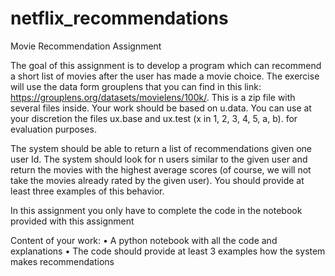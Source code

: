 # netflix_recommendations

Movie Recommendation Assignment

The goal of this assignment is to develop a program which can recommend a short list of movies after the user has made a movie choice. The exercise will use the data form grouplens that you can find in this link: https://grouplens.org/datasets/movielens/100k/. This is a zip file with several files inside. Your work should be based on u.data. You can use at your discretion the files ux.base and ux.test (x in 1, 2, 3, 4, 5, a, b). for evaluation purposes.

The system should be able to return a list of recommendations given one user Id. The system should look for n users similar to the given user and return the movies with the highest average scores (of course, we will not take the movies already rated by the given user). You should provide at least three examples of this behavior.

In this assignment you only have to complete the code in the notebook provided with this assignment

Content of your work:
•	A python notebook with all the code and explanations
•	The code should provide at least 3 examples how the system makes recommendations
